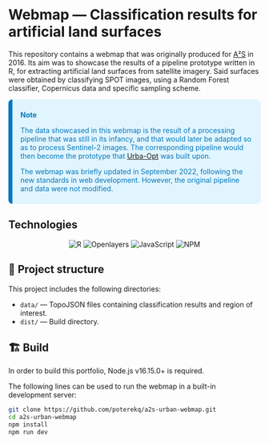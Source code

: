 # Webmap — Classification results for artificial land surfaces

This repository contains a webmap that was originally produced for [A²S](https://a2s.unistra.fr/index.php/Accueil) in 2016. Its aim was to showcase the results of a pipeline prototype written in R, for extracting artificial land surfaces from satellite imagery. Said surfaces were obtained by classifying SPOT images, using a Random Forest classifier, Copernicus data and specific sampling scheme.

<div class="warning" style='background-color:#e1f5fe; color: #0277bd; border-left: solid #0277bd 8px; border-radius: 8px; padding: 8px 16px;'>
    <p style='margin-top:1em;'><strong>Note</strong></p>
    <p>
    The data showcased in this webmap is the result of a processing pipeline that was still in its infancy, and that would later be adapted so as to process Sentinel-2 images. The corresponding pipeline would then become the prototype that <a href="https://www.theia-land.fr/product/urba-opt/">Urba-Opt</a> was built upon.
    </p>
    <p>
    The webmap was briefly updated in September 2022, following the new standards in web development. However, the original pipeline and data were not modified.
    </p>
</div>

## Technologies

<p align="center">
	<img alt="R" src="https://img.shields.io/badge/-r-276DC3?style=for-the-badge&logo=r&logoColor=white">
	<img alt="Openlayers" src="https://img.shields.io/badge/-Openlayers-039be5?style=for-the-badge&logo=openlayers&logoColor=white">
	<img alt="JavaScript" src="https://img.shields.io/badge/-javascript-fdd835?style=for-the-badge&logo=javascript&logoColor=black">
	<img alt="NPM" src="https://img.shields.io/badge/-npm-e53935?style=for-the-badge&logo=npm&logoColor=white">
</p>

## 📁 Project structure

This project includes the following directories:

- `data/` — TopoJSON files containing classification results and region of interest.
- `dist/` — Build directory.

## 🏗️ Build

In order to build this portfolio, Node.js v16.15.0+ is required.

The following lines can be used to run the webmap in a built-in development server:

```bash
git clone https://github.com/poterekq/a2s-urban-webmap.git
cd a2s-urban-webmap
npm install
npm run dev
```
